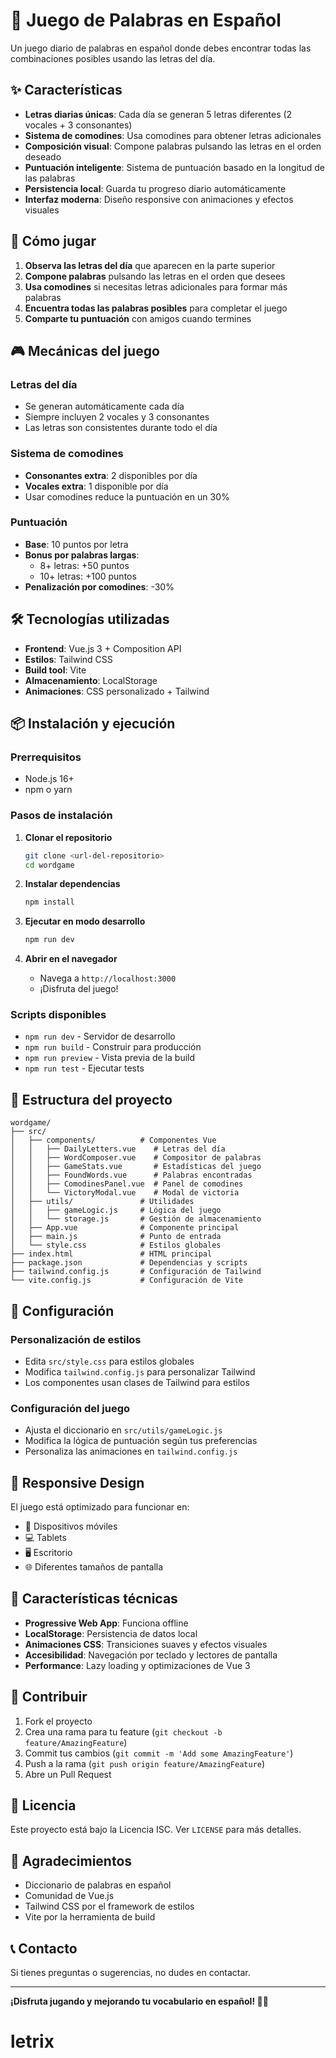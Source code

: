 # 🎯 Juego de Palabras en Español

Un juego diario de palabras en español donde debes encontrar todas las combinaciones posibles usando las letras del día.

## ✨ Características

- **Letras diarias únicas**: Cada día se generan 5 letras diferentes (2 vocales + 3 consonantes)
- **Sistema de comodines**: Usa comodines para obtener letras adicionales
- **Composición visual**: Compone palabras pulsando las letras en el orden deseado
- **Puntuación inteligente**: Sistema de puntuación basado en la longitud de las palabras
- **Persistencia local**: Guarda tu progreso diario automáticamente
- **Interfaz moderna**: Diseño responsive con animaciones y efectos visuales

## 🚀 Cómo jugar

1. **Observa las letras del día** que aparecen en la parte superior
2. **Compone palabras** pulsando las letras en el orden que desees
3. **Usa comodines** si necesitas letras adicionales para formar más palabras
4. **Encuentra todas las palabras posibles** para completar el juego
5. **Comparte tu puntuación** con amigos cuando termines

## 🎮 Mecánicas del juego

### Letras del día
- Se generan automáticamente cada día
- Siempre incluyen 2 vocales y 3 consonantes
- Las letras son consistentes durante todo el día

### Sistema de comodines
- **Consonantes extra**: 2 disponibles por día
- **Vocales extra**: 1 disponible por día
- Usar comodines reduce la puntuación en un 30%

### Puntuación
- **Base**: 10 puntos por letra
- **Bonus por palabras largas**: 
  - 8+ letras: +50 puntos
  - 10+ letras: +100 puntos
- **Penalización por comodines**: -30%

## 🛠️ Tecnologías utilizadas

- **Frontend**: Vue.js 3 + Composition API
- **Estilos**: Tailwind CSS
- **Build tool**: Vite
- **Almacenamiento**: LocalStorage
- **Animaciones**: CSS personalizado + Tailwind

## 📦 Instalación y ejecución

### Prerrequisitos
- Node.js 16+ 
- npm o yarn

### Pasos de instalación

1. **Clonar el repositorio**
   ```bash
   git clone <url-del-repositorio>
   cd wordgame
   ```

2. **Instalar dependencias**
   ```bash
   npm install
   ```

3. **Ejecutar en modo desarrollo**
   ```bash
   npm run dev
   ```

4. **Abrir en el navegador**
   - Navega a `http://localhost:3000`
   - ¡Disfruta del juego!

### Scripts disponibles

- `npm run dev` - Servidor de desarrollo
- `npm run build` - Construir para producción
- `npm run preview` - Vista previa de la build
- `npm run test` - Ejecutar tests

## 🎨 Estructura del proyecto

```
wordgame/
├── src/
│   ├── components/          # Componentes Vue
│   │   ├── DailyLetters.vue    # Letras del día
│   │   ├── WordComposer.vue    # Compositor de palabras
│   │   ├── GameStats.vue       # Estadísticas del juego
│   │   ├── FoundWords.vue      # Palabras encontradas
│   │   ├── ComodinesPanel.vue  # Panel de comodines
│   │   └── VictoryModal.vue    # Modal de victoria
│   ├── utils/               # Utilidades
│   │   ├── gameLogic.js     # Lógica del juego
│   │   └── storage.js       # Gestión de almacenamiento
│   ├── App.vue              # Componente principal
│   ├── main.js              # Punto de entrada
│   └── style.css            # Estilos globales
├── index.html               # HTML principal
├── package.json             # Dependencias y scripts
├── tailwind.config.js       # Configuración de Tailwind
└── vite.config.js           # Configuración de Vite
```

## 🔧 Configuración

### Personalización de estilos
- Edita `src/style.css` para estilos globales
- Modifica `tailwind.config.js` para personalizar Tailwind
- Los componentes usan clases de Tailwind para estilos

### Configuración del juego
- Ajusta el diccionario en `src/utils/gameLogic.js`
- Modifica la lógica de puntuación según tus preferencias
- Personaliza las animaciones en `tailwind.config.js`

## 📱 Responsive Design

El juego está optimizado para funcionar en:
- 📱 Dispositivos móviles
- 💻 Tablets
- 🖥️ Escritorio
- 🌐 Diferentes tamaños de pantalla

## 🎯 Características técnicas

- **Progressive Web App**: Funciona offline
- **LocalStorage**: Persistencia de datos local
- **Animaciones CSS**: Transiciones suaves y efectos visuales
- **Accesibilidad**: Navegación por teclado y lectores de pantalla
- **Performance**: Lazy loading y optimizaciones de Vue 3

## 🤝 Contribuir

1. Fork el proyecto
2. Crea una rama para tu feature (`git checkout -b feature/AmazingFeature`)
3. Commit tus cambios (`git commit -m 'Add some AmazingFeature'`)
4. Push a la rama (`git push origin feature/AmazingFeature`)
5. Abre un Pull Request

## 📄 Licencia

Este proyecto está bajo la Licencia ISC. Ver `LICENSE` para más detalles.

## 🙏 Agradecimientos

- Diccionario de palabras en español
- Comunidad de Vue.js
- Tailwind CSS por el framework de estilos
- Vite por la herramienta de build

## 📞 Contacto

Si tienes preguntas o sugerencias, no dudes en contactar.

---

**¡Disfruta jugando y mejorando tu vocabulario en español! 🎯✨**
# letrix
